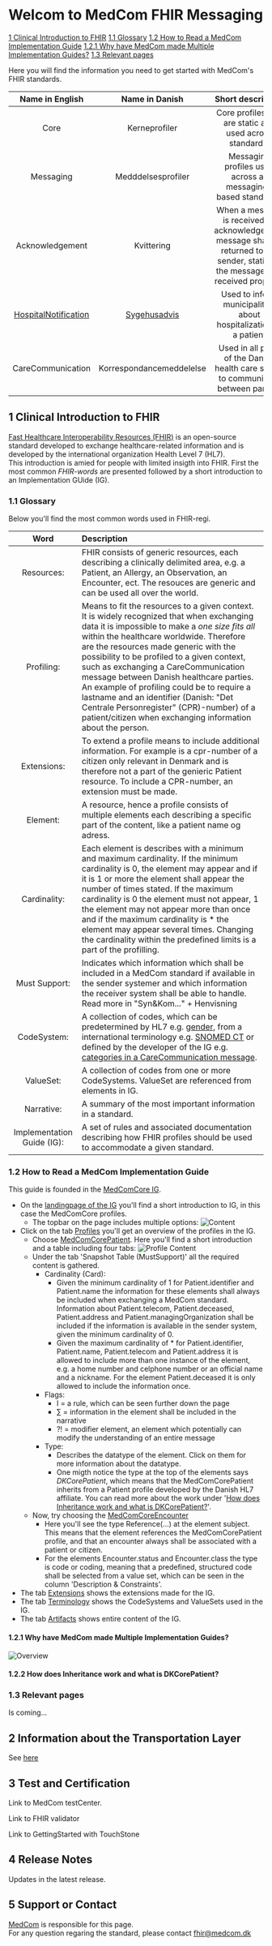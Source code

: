 # Welcom to MedCom FHIR Messaging

[1 Clinical Introduction to FHIR](#1-clinical-introduction-to-fhir)
    [1.1 Glossary](#11-glossary)
    [1.2 How to Read a MedCom Implementation Guide](#12-how-to-read-a-medcom-implementation-guide)
        [1.2.1 Why have MedCom made Multiple Implementation Guides?](#121-why-have-medcom-made-multiple-implementation-guides)
    [1.3 Relevant pages](#13-relevant-pages)

Here you will find the information you need to get started with MedCom's FHIR standards. 

| Name in English | Name in Danish |                            Short description                      |
|:---------------:|:--------------:|:-----------------------------------------------------------------:|
| Core | Kerneprofiler  | Core profiles that are static and used across standards.             |
| Messaging | Medddelsesprofiler | Messaging profiles used across all messaging-based standards.             |
| Acknowledgement | Kvittering  | When a message is received an acknowledgement message shall be returned to the sender, stating if the message was received properly.             |
| [HospitalNotification](https://tmsmedcom.github.io/GitHubPagesTest/) | [Sygehusadvis](https://tmsmedcom.github.io/GitHubPagesTest/) | Used to inform municipalities about hospitalization of a patient             |
| CareCommunication | Korrespondancemeddelelse | Used in all parts of the Danish health care sector to communicate between parties.             |

## 1 Clinical Introduction to FHIR

[Fast Healthcare Interoperability Resources (FHIR)](https://www.hl7.org/fhir/) is an open-source standard developed to exchange healthcare-related information and is developed by the international organization Health Level 7 (HL7). <br> 
This introduction is amied for people with limited insigth into FHIR. First the most common _FHIR-words_ are presented followed by a short introduction to an Implementation GUide (IG). 

### 1.1 Glossary

Below you'll find the most common words used in FHIR-regi. 

|Word|Description|
| :-: | :- |
| Resources: | FHIR consists of generic resources, each describing a clinically delimited area, e.g. a Patient, an Allergy, an Observation, an Encounter, ect. The resouces are generic and can be used all over the world. |
|Profiling:| Means to fit the resources to a given context. It is widely recognized that when exchanging data it is impossible to make a _one size fits all_ within the healthcare worldwide. Therefore are the resources made generic with the possibility to be profiled to a given context, such as exchanging a CareCommunication message between Danish healthcare parties. An example of profiling could be to require a lastname and an identifier (Danish: "Det Centrale Personregister" (CPR)-number) of a patient/citizen when exchanging information about the person. |
|Extensions:| To extend a profile means to include additional information. For example is a cpr-number of a citizen only relevant in Denmark and is therefore not a part of the genieric Patient resource. To include a CPR-number, an extension must be made. |
|Element:| A resource, hence a profile consists of multiple elements each describing a specific part of the content, like a patient name og adress. |
|Cardinality:| Each element is describes with a minimum and maximum cardinality. If the minimum cardinality is 0, the element may appear and if it is 1 or more the element shall appear the number of times stated. If the maximum cardinality is 0 the element must not appear, 1 the element may not appear more than once and if the maximum cardinality is * the element may appear several times. Changing the cardinality within the predefined limits is a part of the profilling.|
|Must Support:| Indicates which information which shall be included in a MedCom standard if available in the sender systemer and which information the receiver system shall be able to handle. Read more in "Syn&Kom..." + Henvisning |
|CodeSystem:| A collection of codes, which can be predetermined by HL7 e.g. [gender](http://hl7.org/fhir/R4/valueset-administrative-gender.html), from a international terminology e.g. [SNOMED CT](https://browser.ihtsdotools.org/?) or defined by the developer of the IG e.g. [categories in a CareCommunication message](https://build.fhir.org/ig/hl7dk/dk-medcom-carecommunication/CodeSystem-medcom-careCommunication-categoryCodes.html).|
|ValueSet:| A collection of codes from one or more CodeSystems. ValueSet are referenced from elements in IG. |
|Narrative:| A summary of the most important information in a standard.|
|Implementation Guide (IG):| A set of rules and associated documentation describing how FHIR profiles should be used to accommodate a given standard. |
<!-- 
__Resources:__ FHIR consists of generic resources, each describing a clinically delimited area, e.g. a Patient, an Allergy, an Observation, an Encounter, ect. The resouces are generic and can be used all over the world.<br>
__Profiling:__ Means to fit the resources to a given context. It is widely recognized that when exchaning data it is impossible to make a _one size fits all_ within healthcare worldwide. Therefore are the resources made generic with the possibility to be profiled to fit a given context, such as exchanging a CareCommunication message between Danish healthcare parties. An example of profiling could be to require a lastname and an identifier (a cpr.-number) of a patient when exchanging information about the person.<br>
To create a MedCom FHIR standard it is nessecary to select multiple relevant resources and profile these to the context. <br>
__Extensions:__ To extend a profile to include additional information. For example is cpr-number of a citizen only relevant in Denmark and is therefore not a part of the genieric Patient resource. To include a cpr-number, an extension must be made. <br>
__Must Support:__ Indicates which information which shall be included in a MedCom standard if available in the sender systemer and which information the receiver system shall be able to handle. Read more in "Syn&Kom..."<br>
__Element:__ A resource, hence a profile consists of multiple elements each describing a specific part of the content, like a patient name og adress.  <br>
__Cardinality:__ Each element is describes with a minimum and maximum cardinality (abreviation in the IG: Card). If the minimum cardinality is 0, the element may appear and if it is 1 or more the element shall appear the number of times stated. If the maximum cardinality is 0 the element must not appear, 1 the element not not appear more than once and if it is * the element may appear several times. <br>
__Implementation Guide (IG):__ A set of rules and associated documentation describing how FHIR profiles should be used to accommodate a given standard.  -->

### 1.2 How to Read a MedCom Implementation Guide

This guide is founded in the [MedComCore IG](https://build.fhir.org/ig/hl7dk/dk-medcom-core/). 

* On the [landingpage of the IG](https://build.fhir.org/ig/hl7dk/dk-medcom-core/) you'll find a short introduction to IG, in this case the MedComCore profiles. 
    * The topbar on the page includes multiple options: 
    ![Content](/assets/images/IG-content.png)
* Click on the tab [Profiles](https://build.fhir.org/ig/hl7dk/dk-medcom-core/profiles.html) you'll get an overview of the profiles in the IG. 
    * Choose [MedComCorePatient](https://build.fhir.org/ig/hl7dk/dk-medcom-core/StructureDefinition-medcom-core-patient.html). Here you'll find a short introduction and a table including four tabs: 
    ![Profile Content](/assets/images/ProfileContent.png)
    * Under the tab 'Snapshot Table (MustSupport)' all the required content is gathered. 
        * Cardinality (Card):
            * Given the minimum cardinality of 1 for Patient.identifier and Patient.name the information for these elements shall always be included when exchanging a MedCom standard. Information about Patient.telecom, Patient.deceased, Patient.address and Patient.managingOrganization shall be included if the information is available in the sender system, given the minimum cardinality of 0. 
            * Given the maximum cardinality of * for Patient.identifier, Patient.name, Patient.telecom and Patient.address it is allowed to include more than one instance of the element, e.g. a home number and celphone number or an official name and a nickname. For the element Patient.deceased it is only allowed to include the information once. 
        * Flags: 
            * I = a rule, which can be seen further down the page
            * &sum; = information in the element shall be included in the narrative
            * ?! = modifier element, an element which potentially can modify the understanding of an entire message
        * Type: 
            * Describes the datatype of the element. Click on them for more information about the datatype. 
            * One migth notice the type at the top of the elements says _DKCorePatient_, which means that the MedComCorePatient inherits from a Patient profile developed by the Danish HL7 affiliate. You can read more about the work under '[How does Inheritance work and what is DKCorePatient?](#how-does-inheritance-work-and-what-is-dk-core-profiles)'.
    * Now, try choosing the [MedComCoreEncounter](https://build.fhir.org/ig/hl7dk/dk-medcom-core/StructureDefinition-medcom-core-encounter.html)
        * Here you'll see the type Reference(...) at the element subject. This means that the element references the MedComCorePatient profile, and that an encounter always shall be associated with a patient or citizen. 
        * For the elements Encounter.status and Encounter.class the type is code or coding, meaning that a predefined, structured code shall be selected from a value set, which can be seen in the column 'Description & Constraints'.  
* The tab [Extensions](https://build.fhir.org/ig/hl7dk/dk-medcom-core/extensions.html) shows the extensions made for the IG. 
* The tab [Terminology](https://build.fhir.org/ig/hl7dk/dk-medcom-core/terminology.html) shows the CodeSystems and ValueSets used in the IG.
* The tab [Artifacts](https://build.fhir.org/ig/hl7dk/dk-medcom-core/artifacts.html) shows entire content of the IG.


#### 1.2.1 Why have MedCom made Multiple Implementation Guides?

![Overview](/assets/images/Overview-IGs.png)

#### 1.2.2 How does Inheritance work and what is DKCorePatient? 

### 1.3 Relevant pages

Is coming...

## 2 Information about the Transportation Layer

See [here](/assets/documents/MedComs_FHIR-meddelelser_og_forsendelseskuvert.md)


## 3 Test and Certification

Link to MedCom testCenter. 

Link to FHIR validator 

Link to GettingStarted with TouchStone 

## 4 Release Notes

Updates in the latest release. 

## 5 Support or Contact

[MedCom](https://www.medcom.dk/) is responsible for this page.  
For any question regaring the standard, please contact <fhir@medcom.dk>